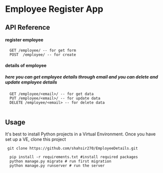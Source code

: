 
# Employee Register App



## API Reference


#### register employee

```http
  GET /employee/ -- for get form
  POST  /employee/ -- for create
```

#### details of employee
##### here you can get employee details through email and you can delete and update employee details

```http
  GET /employee/<email>/ -- for get data
  PUT /employee/<email>/ -- for update data
  DELETE /employee/<email> -- for delete data
 
```

## Usage

It's best to install Python projects in a Virtual Environment. Once you have set up a VE, clone this project

```
 git clone https://github.com/shahsir270/EmployeeDetails.git
```

```
  pip install -r requirements.txt #install required packages
  python manage.py migrate # run first migration
  python manage.py runserver # run the server
```

